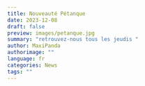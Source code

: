 ```yaml
---
title: Nouveauté Pétanque
date: 2023-12-08
draft: false
preview: images/petanque.jpg
summary: "retrouvez-nous tous les jeudis "
author: MaxiPanda
authorimage: ""
language: fr
categories: News
tags: ""
---
```

